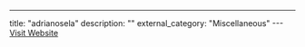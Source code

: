 ---
title: "adrianosela"
description: ""
external_category: "Miscellaneous"
---[Visit Website](https://github.com/adrianosela)

